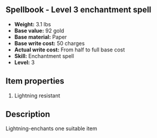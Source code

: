 ## Spellbook - Level 3 enchantment spell
- **Weight:** 3.1 lbs
- **Base value:** 92 gold
- **Base material:** Paper
- **Base write cost:** 50 charges
- **Actual write cost:** From half to full base cost
- **Skill:** Enchantment spell
- **Level:** 3
## Item properties
1. Lightning resistant
## Description
Lightning-enchants one suitable item
